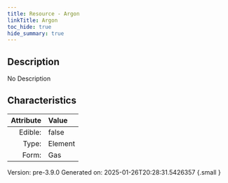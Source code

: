 ```yaml
---
title: Resource - Argon
linkTitle: Argon
toc_hide: true
hide_summary: true
---
```


## Description
No Description

## Characteristics

| Attribute      | Value |
|--------:|:------|
|Edible:|false|
|Type:|Element|
|Form:|Gas|
 



    

Version: pre-3.9.0 Generated on: 2025-01-26T20:28:31.5426357
{.small }
